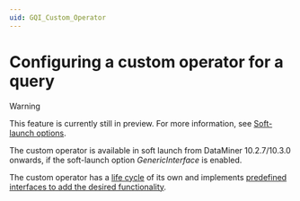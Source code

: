 ```yaml
---
uid: GQI_Custom_Operator
---
```


# Configuring a custom operator for a query

> [!WARNING]
> This feature is currently still in preview. For more information, see [Soft-launch options](xref:SoftLaunchOptions).

The custom operator is available in soft launch from DataMiner 10.2.7/10.3.0 onwards, if the soft-launch option *GenericInterface* is enabled.

The custom operator has a [life cycle](xref:CO_Life_cycle) of its own and implements [predefined interfaces to add the desired functionality](xref:CO_Building_blocks).
